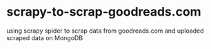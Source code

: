 # scrapy-to-scrap-goodreads.com
using scrapy spider to scrap data from goodreads.com and uploaded scraped data on MongoDB
